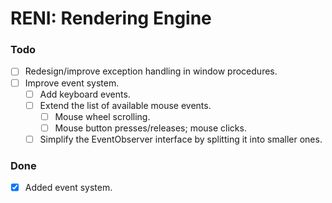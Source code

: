 # RENI: Rendering Engine

### Todo

 - [ ] Redesign/improve exception handling in window procedures.
 - [ ] Improve event system.
	- [ ] Add keyboard events.
	- [ ] Extend the list of available mouse events.
		- [ ] Mouse wheel scrolling.
		- [ ] Mouse button presses/releases; mouse clicks.
	- [ ] Simplify the EventObserver interface by splitting it into smaller ones.

### Done

 - [x] Added event system.
 
